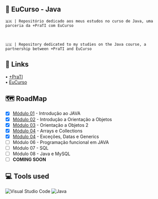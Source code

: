 ## 📖 EuCurso - Java

    🇧🇷 | Repositório dedicado aos meus estudos no curso de Java, uma parceria da +PraTI com EuCurso

<br>
    
    🇺🇸 | Repository dedicated to my studies on the Java course, a partnership between +PraTI and EuCurso
## 🔗 Links
• <a href="https://www.maisprati.com.br/">
 +PraTI
</a> <br>
• <a href="https://www.eucurso.com.br/">
 EuCurso
</a>
<br>
## 🗺 RoadMap
- [x]  [Módulo 01](https://github.com/Alitum/JavaStudies/tree/main/M%C3%B3dulo%2001) - Introdução ao JAVA
- [x]  [Módulo 02](https://github.com/Alitum/JavaStudies/tree/main/M%C3%B3dulo%2002) - Introdução a Orientação a Objetos
- [x]  [Módulo 03](https://github.com/Alitum/JavaStudies/tree/main/M%C3%B3dulo%2003) - Orientação a Objetos 2
- [x]  [Módulo 04](https://github.com/Alitum/JavaStudies/tree/main/M%C3%B3dulo%2004) - Arrays e Collections
- [x]  [Módulo 04](https://github.com/Alitum/JavaStudies/tree/main/M%C3%B3dulo%2005) - Exceções, Datas e Generics
- [ ]  Módulo 06 - Programação funcional em JAVA
- [ ]  Módulo 07 - SQL
- [ ]  Módulo 08 - Java e MySQL
- [ ]  **COMING SOON**
## 💻 Tools used
![Visual Studio Code](https://img.shields.io/badge/Visual%20Studio%20Code-0078d7.svg?style=for-the-badge&logo=visual-studio-code&logoColor=white)
![Java](https://img.shields.io/badge/java-%23ED8B00.svg?style=for-the-badge&logo=openjdk&logoColor=white)
